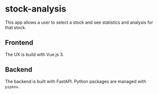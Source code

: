 # stock-analysis

This app allows a user to select a stock and see statistics and analysis for that stock. 

## Frontend

The UX is build with Vue.js 3. 

## Backend
The backend is built with FastAPI. Python packages are managed with `pipenv`. 
